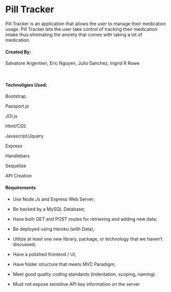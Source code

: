 # Pill Tracker
Pill Tracker is an application that allows the user to manage their medication usage. 
Pill Tracker lets the user take control of tracking their medication intake thus 
eliminating the anxiety that comes with taking a lot of medication.

<h4>Created By:</h4>

<p>
Salvatore Argentieri,
Eric Nguyen, 
Julio Sanchez,  
Ingrid R Rowe</p>
<br>

<h4>Technoligies Used:</h4>

Bootstrap

Passport.js

JOI.js

Html/CSS

Javascript/Jquery

Express

Handlebars

Sequelize

API Creation
<br>

<h4>Requirements</h4>

* Use Node.Js and Express Web Server;

* Be backed by a MySQL Database;

* Have both GET and POST routes for retrieving and adding new data;

* Be deployed using Heroku (with Data);
* Utilize at least one new library, package, or technology that we haven’t discussed;
* Have a polished frontend / UI;
* Have folder structure that meets MVC Paradigm;
* Meet good quality coding standards (indentation, scoping, naming).
* Must not expose sensitive API key information on the server

